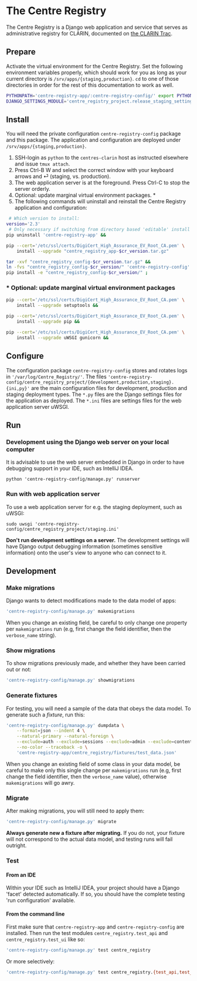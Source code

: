 # The Centre Registry
The Centre Registry is a Django web application and service that serves as administrative registry for CLARIN, documented on [the CLARIN Trac](https://trac.clarin.eu/wiki/Centre%20Registry).

## Prepare
Activate the virtual environment for the Centre Registry. Set the following environment variables properly, which should work for you as long as your current directory is `/srv/apps/{staging,production}`. `cd` to one of those directories in order for the rest of this documentation to work as well.

```sh
PYTHONPATH='centre-registry-app/:centre-registry-config/' export PYTHONPATH ; 
DJANGO_SETTINGS_MODULE='centre_registry_project.release_staging_settings' export DJANGO_SETTINGS_MODULE ; 
```

## Install
You will need the private configuration `centre-registry-config` package and this package. The application and configuration are deployed under `/srv/apps/{staging,production}`. 

 1. SSH-login as `python` to the `centres-clarin` host as instructed
    elsewhere and issue `tmux attach`.  
 2. Press Ctrl-B W and select the correct window with your keyboard arrows and ⏎ (staging, vs. production).
 3. The web application server is at the foreground. Press Ctrl-C to stop    the server orderly.
 4. Optional: update marginal virtual environment packages. *
 5. The following commands will uninstall and reinstall the Centre Registry application and configuration:

```sh
 # Which version to install: 
version='2.3'
 # Only necessary if switching from directory based 'editable' install to distribution: 
pip uninstall 'centre-registry-app' && 

pip --cert='/etc/ssl/certs/DigiCert_High_Assurance_EV_Root_CA.pem' \
    install --upgrade "centre_registry_app-$cr_version.tar.gz" 

tar -xvf "centre_registry_config-$cr_version.tar.gz" && 
ln -fvs "centre_registry_config-$cr_version/" 'centre-registry-config' &&
pip install -e "centre_registry_config-$cr_version/" ; 
```

### * Optional: update marginal virtual environment packages
```bash
pip --cert='/etc/ssl/certs/DigiCert_High_Assurance_EV_Root_CA.pem' \
    install --upgrade setuptools &&

pip --cert='/etc/ssl/certs/DigiCert_High_Assurance_EV_Root_CA.pem' \
    install --upgrade pip &&

pip --cert='/etc/ssl/certs/DigiCert_High_Assurance_EV_Root_CA.pem' \
    install --upgrade uWSGI gunicorn && 
```

## Configure
The configuration package `centre-registry-config` stores and rotates logs in `'/var/log/Centre_Registry/'`. 
The files 
`'centre-registry-config/centre_registry_project/{development,production,staging}.{ini,py}'` are the main configuration files for development, production and staging deployment types. The `*.py` files are the Django settings files for the application as deployed.  The `*.ini` files are settings files for the web application server uWSGI.

## Run
### Development using the Django web server on your local computer
It is advisable to use the web server embedded in Django in order to have debugging support in your IDE, such as IntelliJ IDEA.
```
python 'centre-registry-config/manage.py' runserver
```

### Run with web application server
To use a web application server for e.g. the staging deployment, such as uWSGI: 
```
sudo uwsgi 'centre-registry-config/centre_registry_project/staging.ini' 
```
**Don't run development settings on a server.** The development settings will have Django output debugging information (sometimes sensitive information) onto the user's view to anyone who can connect to it.

## Development
### Make migrations
Django wants to detect modifications made to the data model of apps: 
```sh
'centre-registry-config/manage.py' makemigrations
```
When you change an existing field, be careful to only change one property per `makemigrations` run (e.g, first change the field identifier, then the  `verbose_name` string). 

### Show migrations
To show migrations previously made, and whether they have been carried out or not: 
```sh
'centre-registry-config/manage.py' showmigrations
```
### Generate fixtures
For testing, you will need a sample of the data that obeys the data model. To generate such a *fixture*, run this: 
```sh
'centre-registry-config/manage.py' dumpdata \
    --format=json --indent 4 \
    --natural-primary --natural-foreign \
    --exclude=auth --exclude=sessions --exclude=admin --exclude=contenttypes  --exclude=auth \
    --no-color --traceback -o \
    'centre-registry-app/centre_registry/fixtures/test_data.json'
```
When you change an existing field of some class in your data model, be careful to make only this single change per `makemigrations` run (e.g, first change the field identifier, then the  `verbose_name` value), otherwise `makemigrations` will go awry.

### Migrate
After making migrations, you will still need to apply them:
```sh
'centre-registry-config/manage.py' migrate
```
**Always generate new a fixture after migrating.** If you do not, your fixture will not correspond to the actual data model, and testing runs will fail outright.

### Test
#### From an IDE
Within your IDE such as IntelliJ IDEA, your project should have a Django 'facet' detected automatically. If so, you should have the complete testing 'run configuration' available.
#### From the command line
First make sure that `centre-registry-app` and `centre-registry-config` are installed. Then run the test modules `centre_registry.test_api` and `centre_registry.test_ui` like so:
```sh
'centre-registry-config/manage.py' test centre_registry
```
Or more selectively:
```sh
'centre-registry-config/manage.py' test centre_registry.{test_api,test_ui}
```